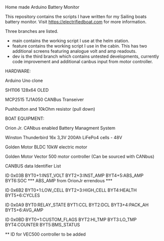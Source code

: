 Home made Arduino Battery Monitor

This repository contains the scripts I have written for my Sailing boats battery monitor. Visit https://electrifiedboat.com for more information.

Three branches are listed.
 - main contains the working script I use at the helm station. 
 - feature contains the working script I use in the cabin. This has two additional screens featuring analogue volt and amp readouts.
 - dev is the third branch which contains untested developments, currently code improvement and additional canbus input from motor controller.

HARDWARE:

Arduino Uno clone

SH1106 128x64 OLED

MCP2515 TJ1A050 CANBus Transeiver

Pushbutton and 10kOhm resistor (pull down)

BOAT EQUIPMENT:

Orion Jr. CANbus enabled Battery Managment System

Winston Thunderbird 16x 3,3V 200Ah LiFePo4 cells - 48V

Golden Motor BLDC 10kW electric motor

Golden Motor Vector 500 motor controller (Can be sourced with CANbus)

CANBUS data Identifier List

ID 0x03B BYT0+1:INST_VOLT BYT2+3:INST_AMP BYT4+5:ABS_AMP BYT6:SOC *** ABS_AMP from OrionJr errendous ***

ID 0x6B2 BYT0+1:LOW_CELL BYT2+3:HIGH_CELL BYT4:HEALTH BYT5+6:CYCLES

ID 0x0A9 BYT0:RELAY_STATE BYT1:CCL BYT2:DCL BYT3+4:PACK_AH BYT5+6:AVG_AMP

ID 0x0BD BYT0+1:CUSTOM_FLAGS BYT2:HI_TMP BYT3:LO_TMP BYT4:COUNTER BYT5:BMS_STATUS

** ID for VEC500 controller to be added
